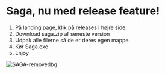 # Saga, nu med release feature!
1. På landing page, klik på releases i højre side.
3. Download saga.zip af seneste version
4. Udpak alle filerne så de er deres egen mappe
5. Kør Saga.exe
6. Enjoy
   

![SAGA-removedbg](https://github.com/MagnusPDJ/Saga/assets/31377822/d381e6bd-e514-46cf-92fb-52512b7c1c42)
